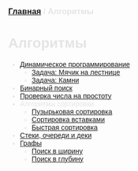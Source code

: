 <span style="color: #E5E4E4; font-family: Helvetica;">

### [Главная](index.md) / Алгоритмы

# **Алгоритмы**

* [Динамическое программирование](dynamic.md)
    + [Задача: Мячик на лестнице](stairs_ball.md)
    + [Задача: Камни](stones.md)
* [Бинарный поиск](binary.md)
* [Проверка числа на простоту](ifprime.md)
* Алгоритмы сортировки
    + [Пузырьковая сортировка](bubblesort.md)
    + [Сортировка вставками](insertionsort.md)
    + [Быстрая сортировка](quicksort.md)
* [Стеки, очереди и деки](stack_queues_deques.md)
* [Графы](graphs.md)
    + [Поиск в ширину](bfs.md)
    + [Поиск в глубину](dfs.md)

</span>
